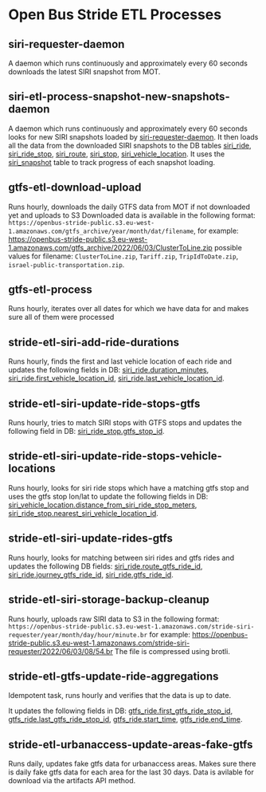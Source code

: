# Open Bus Stride ETL Processes

## siri-requester-daemon

A daemon which runs continuously and approximately every 60 seconds downloads the latest SIRI snapshot from MOT.

## siri-etl-process-snapshot-new-snapshots-daemon

A daemon which runs continuously and approximately every 60 seconds looks for new SIRI snapshots loaded by [siri-requester-daemon](#siri-requester-daemon).
It then loads all the data from the downloaded SIRI snapshots to the DB tables [siri_ride](https://github.com/hasadna/open-bus-stride-db/blob/main/DATA_MODEL.md#siri_ride), [siri_ride_stop](https://github.com/hasadna/open-bus-stride-db/blob/main/DATA_MODEL.md#siri_ride_stop), [siri_route](https://github.com/hasadna/open-bus-stride-db/blob/main/DATA_MODEL.md#siri_route), 
[siri_stop](https://github.com/hasadna/open-bus-stride-db/blob/main/DATA_MODEL.md#siri_stop), [siri_vehicle_location](https://github.com/hasadna/open-bus-stride-db/blob/main/DATA_MODEL.md#siri_vehicle_location). It uses the [siri_snapshot](https://github.com/hasadna/open-bus-stride-db/blob/main/DATA_MODEL.md#siri_snapshot) table to track progress of each snapshot loading.

## gtfs-etl-download-upload

Runs hourly, downloads the daily GTFS data from MOT if not downloaded yet and uploads to S3
Downloaded data is available in the following format:
`https://openbus-stride-public.s3.eu-west-1.amazonaws.com/gtfs_archive/year/month/dat/filename`,
for example: https://openbus-stride-public.s3.eu-west-1.amazonaws.com/gtfs_archive/2022/06/03/ClusterToLine.zip
possible values for filename: `ClusterToLine.zip`, `Tariff.zip`, `TripIdToDate.zip`, `israel-public-transportation.zip`.

## gtfs-etl-process

Runs hourly, iterates over all dates for which we have data for and makes sure all of them were processed

## stride-etl-siri-add-ride-durations

Runs hourly, finds the first and last vehicle location of each ride and 
updates the following fields in DB: [siri_ride.duration_minutes](https://github.com/hasadna/open-bus-stride-db/blob/main/DATA_MODEL.md#siri_rideduration_minutes),
[siri_ride.first_vehicle_location_id](https://github.com/hasadna/open-bus-stride-db/blob/main/DATA_MODEL.md#siri_ridefirst_vehicle_location_id), [siri_ride.last_vehicle_location_id](https://github.com/hasadna/open-bus-stride-db/blob/main/DATA_MODEL.md#siri_ridelast_vehicle_location_id).

## stride-etl-siri-update-ride-stops-gtfs

Runs hourly, tries to match SIRI stops with GTFS stops and updates the following field in DB: [siri_ride_stop.gtfs_stop_id](https://github.com/hasadna/open-bus-stride-db/blob/main/DATA_MODEL.md#siri_ride_stopgtfs_stop_id).

## stride-etl-siri-update-ride-stops-vehicle-locations

Runs hourly, looks for siri ride stops which have a matching gtfs stop 
and uses the gtfs stop lon/lat to update the following fields in DB: 
[siri_vehicle_location.distance_from_siri_ride_stop_meters](https://github.com/hasadna/open-bus-stride-db/blob/main/DATA_MODEL.md#siri_vehicle_locationdistance_from_siri_ride_stop_meters), 
[siri_ride_stop.nearest_siri_vehicle_location_id](https://github.com/hasadna/open-bus-stride-db/blob/main/DATA_MODEL.md#siri_ride_stopnearest_siri_vehicle_location_id).

## stride-etl-siri-update-rides-gtfs

Runs hourly, looks for matching between siri rides and gtfs rides and updates
the following DB fields: [siri_ride.route_gtfs_ride_id](https://github.com/hasadna/open-bus-stride-db/blob/main/DATA_MODEL.md#siri_rideroute_gtfs_ride_id), 
[siri_ride.journey_gtfs_ride_id](https://github.com/hasadna/open-bus-stride-db/blob/main/DATA_MODEL.md#siri_ridejourney_gtfs_ride_id), [siri_ride.gtfs_ride_id](https://github.com/hasadna/open-bus-stride-db/blob/main/DATA_MODEL.md#siri_ridegtfs_ride_id).

## stride-etl-siri-storage-backup-cleanup

Runs hourly, uploads raw SIRI data to S3 in the following format:
`https://openbus-stride-public.s3.eu-west-1.amazonaws.com/stride-siri-requester/year/month/day/hour/minute.br`
for example: 
https://openbus-stride-public.s3.eu-west-1.amazonaws.com/stride-siri-requester/2022/06/03/08/54.br
The file is compressed using brotli.

## stride-etl-gtfs-update-ride-aggregations

Idempotent task, runs hourly and verifies that the data is up to date.

It updates the following fields in DB: [gtfs_ride.first_gtfs_ride_stop_id](https://github.com/hasadna/open-bus-stride-db/blob/main/DATA_MODEL.md#gtfs_ridefirst_gtfs_ride_stop_id), [gtfs_ride.last_gtfs_ride_stop_id](https://github.com/hasadna/open-bus-stride-db/blob/main/DATA_MODEL.md#gtfs_ridelast_gtfs_ride_stop_id), 
[gtfs_ride.start_time](https://github.com/hasadna/open-bus-stride-db/blob/main/DATA_MODEL.md#gtfs_ridestart_time), [gtfs_ride.end_time](https://github.com/hasadna/open-bus-stride-db/blob/main/DATA_MODEL.md#gtfs_rideend_time).

## stride-etl-urbanaccess-update-areas-fake-gtfs

Runs daily, updates fake gtfs data for urbanaccess areas.
Makes sure there is daily fake gtfs data for each area for the last 30 days.
Data is avilable for download via the artifacts API method.

